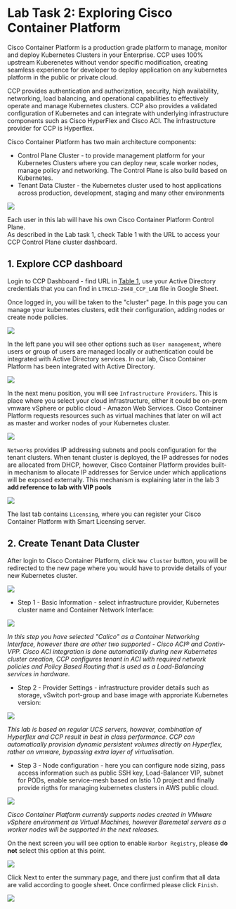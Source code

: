 # Lab Task 2: Exploring Cisco Container Platform



Cisco Container Platform is a production grade platform to manage, monitor and deploy Kubernetes Clusters in your Enterprise. 
CCP uses 100% upstream Kuberenetes without vendor specific modification, creating seamless experience for developer to deploy application on any kubernetes platform in the public or private cloud.  

CCP provides authentication and authorization, security, high availability, networking, load balancing, and operational capabilities to effectively operate and manage Kubernetes clusters. CCP also provides a validated configuration of Kubernetes and can integrate with underlying infrastructure components such as Cisco HyperFlex and Cisco ACI. The infrastructure provider for CCP is Hyperflex.

Cisco Container Platform has two main architecture components:
- Control Plane Cluster - to provide management platform for your Kubernetes Clusters where you can deploy new, scale worker nodes, manage policy and networking. The Control Plane is also build based on Kubernetes.
- Tenant Data Cluster - the Kubernetes cluster used to host applications across production, development, staging and many other environments

<img src="https://raw.githubusercontent.com/pradeesi/HybridCloudApp/master/HybridCloudApp/Documentation/images/ccp_features.png">

Each user in this lab will have his own Cisco Container Platform Control Plane.  
As described in the Lab task 1, check Table 1 with the URL to access your CCP Control Plane cluster dashboard.

## 1. Explore CCP dashboard

Login to CCP Dashboard - find URL in [Table 1](../lab_task_1_environment_access.md), use your Active Directory credentials that you can find in `LTRCLD-2948_CCP_LAB` file in Google Sheet. 

Once logged in, you will be taken to the "cluster" page.
In this page you can manage your kubernetes clusters, edit their configuration, adding nodes or create node policies.

<img src="https://raw.githubusercontent.com/pradeesi/HybridCloudApp/master/HybridCloudApp/Documentation/images/ccp-clusters-empty.png">

In the left pane you will see other options such as `User management`, where users or group of users are managed locally or authentication could be integrated with Active Directory services. In our lab, Cisco Container Platform has been integrated with Active Directory.

<img src="https://raw.githubusercontent.com/pradeesi/HybridCloudApp/master/HybridCloudApp/Documentation/images/ccp-user-mgmt-ad.png">

In the next menu position, you will see `Infrastructure Providers`. This is place where you select your cloud infrastructure, either it could be on-prem vmware vSphere or public cloud - Amazon Web Services.  Cisco Container Platform requests resources such as virtual machines that later on will act as master and worker nodes of your Kubernetes cluster.

<img src="https://raw.githubusercontent.com/pradeesi/HybridCloudApp/master/HybridCloudApp/Documentation/images/ccp-infra-providers-vmware.png">

`Networks` provides IP addressing subnets and pools configuration for the tenant clusters. When tenant cluster is deployed, the IP addresses for nodes are allocated from DHCP, however, Cisco Container Platform provides built-in mechanism to allocate IP addresses for Service under which applications will be exposed externally. This mechanism is explaining later in the lab 3 **add reference to lab with VIP pools**

<img src="https://raw.githubusercontent.com/pradeesi/HybridCloudApp/master/HybridCloudApp/Documentation/images/ccp-networks-main.png">

The last tab contains `Licensing`, where you can register your Cisco Container Platform with Smart Licensing server.

## 2. Create Tenant Data Cluster

After login to Cisco Container Platform, click `New Cluster` button, you will be redirected to the new page where you would have to provide details of your new Kubernetes cluster.

<img src="https://raw.githubusercontent.com/pradeesi/HybridCloudApp/master/HybridCloudApp/Documentation/images/ccp-clusters-empty.png">

- Step 1 - Basic Information - select infrastructure provider, Kubernetes cluster name and Container Network Interface:

<img src="https://raw.githubusercontent.com/pradeesi/HybridCloudApp/master/HybridCloudApp/Documentation/images/ccp-create-cluster-step1.png">

_In this step you have selected "Calico" as a Container Networking Interface, however there are other two supported - Cisco ACI® and Contiv-VPP. Cisco ACI integration is done automatically during new Kubernetes cluster creation, CCP configures tenant in ACI with required network policies and Policy Based Routing that is used as a Load-Balancing services in hardware._

- Step 2 - Provider Settings - infrastructure provider details such as storage, vSwitch port-group and base image with approriate Kubernetes version:

<img src="https://raw.githubusercontent.com/pradeesi/HybridCloudApp/master/HybridCloudApp/Documentation/images/ccp-create-cluster-step2.png">

_This lab is based on regular UCS servers, however, combination of Hyperflex and CCP result in best in class performance. CCP can automatically provision dynamic persistent volumes directly on Hyperflex, rather on vmware, bypassing extra layer of virtualisation._

- Step 3 - Node configuration - here you can configure node sizing, pass access information such as public SSH key, Load-Balancer VIP, subnet for PODs, enable service-mesh based on Istio 1.0 project and finally provide rigths for managing kubernetes clusters in AWS public cloud.

<img src="https://raw.githubusercontent.com/pradeesi/HybridCloudApp/master/HybridCloudApp/Documentation/images/ccp-create-cluster-step3.png">

_Cisco Container Platform currently supports nodes created in VMware vSphere environment as Virtual Machines, however  Baremetal servers as a worker nodes will be supported in the next releases._

On the next screen you will see option to enable `Harbor Registry`, please **do not** select this option at this point.  

<img src="https://raw.githubusercontent.com/pradeesi/HybridCloudApp/master/HybridCloudApp/Documentation/images/ccp-create-cluster-step4.png">

Click Next to enter the summary page, and there just confirm that all data are valid according to google sheet. Once confirmed please click `Finish`.

<img src="https://raw.githubusercontent.com/pradeesi/HybridCloudApp/master/HybridCloudApp/Documentation/images/ccp-create-cluster-step5.png">

